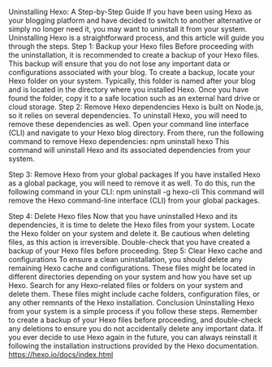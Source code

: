 Uninstalling Hexo: A Step-by-Step Guide
If you have been using Hexo as your blogging platform and have decided to switch to another alternative or simply no longer need it, you may want to uninstall it from your system. Uninstalling Hexo is a straightforward process, and this article will guide you through the steps.
Step 1: Backup your Hexo files
Before proceeding with the uninstallation, it is recommended to create a backup of your Hexo files. This backup will ensure that you do not lose any important data or configurations associated with your blog.
To create a backup, locate your Hexo folder on your system. Typically, this folder is named after your blog and is located in the directory where you installed Hexo. Once you have found the folder, copy it to a safe location such as an external hard drive or cloud storage.
Step 2: Remove Hexo dependencies
Hexo is built on Node.js, so it relies on several dependencies. To uninstall Hexo, you will need to remove these dependencies as well.
Open your command line interface (CLI) and navigate to your Hexo blog directory. From there, run the following command to remove Hexo dependencies:
npm uninstall hexo
This command will uninstall Hexo and its associated dependencies from your system.


Step 3: Remove Hexo from your global packages
If you have installed Hexo as a global package, you will need to remove it as well. To do this, run the following command in your CLI:
npm uninstall -g hexo-cli
This command will remove the Hexo command-line interface (CLI) from your global packages.

Step 4: Delete Hexo files
Now that you have uninstalled Hexo and its dependencies, it is time to delete the Hexo files from your system.
Locate the Hexo folder on your system and delete it. Be cautious when deleting files, as this action is irreversible. Double-check that you have created a backup of your Hexo files before proceeding.
Step 5: Clear Hexo cache and configurations
To ensure a clean uninstallation, you should delete any remaining Hexo cache and configurations. These files might be located in different directories depending on your system and how you have set up Hexo.
Search for any Hexo-related files or folders on your system and delete them. These files might include cache folders, configuration files, or any other remnants of the Hexo installation.
Conclusion
Uninstalling Hexo from your system is a simple process if you follow these steps. Remember to create a backup of your Hexo files before proceeding, and double-check any deletions to ensure you do not accidentally delete any important data. If you ever decide to use Hexo again in the future, you can always reinstall it following the installation instructions provided by the Hexo documentation.
https://hexo.io/docs/index.html


